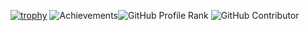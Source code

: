 [![trophy](https://github-profile-trophy.vercel.app/?username=kojesung&theme=onedark)](https://github.com/ryo-ma/github-profile-trophy)
![Achievements](https://github-profile-achievements.vercel.app/api/v1/github-profile-achievements?username=kojesung&theme=dark)![GitHub Profile Rank](https://github-readme-stats.vercel.app/api?username=kojesung&show_icons=true&rank_icon=github)
![GitHub Contributor](https://img.shields.io/badge/GitHub-Contributor-green?style=flat-square&logo=github)
